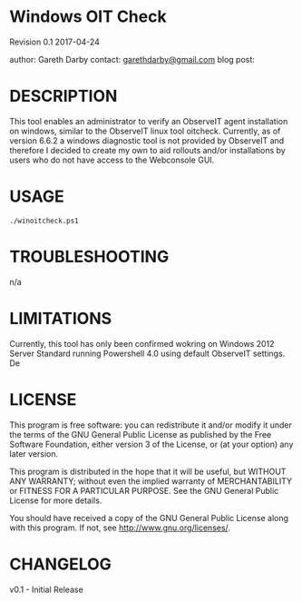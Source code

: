 Windows OIT Check
=================
Revision 0.1 2017-04-24

author: Gareth Darby
contact: garethdarby@gmail.com
blog post: 

DESCRIPTION
===========
This tool enables an administrator to verify an ObserveIT agent installation on windows, similar to the ObserveIT linux tool oitcheck.  Currently, as of version 6.6.2 a windows diagnostic tool is not provided by ObserveIT and therefore I decided to create my own to aid rollouts and/or installations by users who do not have access to the Webconsole GUI.

USAGE
=====
``` 
./winoitcheck.ps1
```

TROUBLESHOOTING
===============
n/a

LIMITATIONS
===========

Currently, this tool has only been confirmed wokring on Windows 2012 Server Standard running Powershell 4.0 using default ObserveIT settings.  De
 

LICENSE
=======

 This program is free software: you can redistribute it and/or modify
 it under the terms of the GNU General Public License as published by
 the Free Software Foundation, either version 3 of the License, or
 (at your option) any later version.

 This program is distributed in the hope that it will be useful,
 but WITHOUT ANY WARRANTY; without even the implied warranty of
 MERCHANTABILITY or FITNESS FOR A PARTICULAR PURPOSE.  See the
 GNU General Public License for more details.

 You should have received a copy of the GNU General Public License
 along with this program.  If not, see <http://www.gnu.org/licenses/>.   

CHANGELOG
=========

v0.1 - Initial Release
